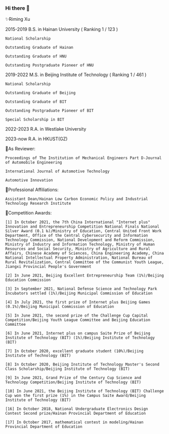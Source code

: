 ### Hi there 👋


✨Riming Xu

2015-2019 B.S. in Hainan University ( Ranking 1 / 123 )

    National Scholarship

    Outstanding Graduate of Hainan

    Outstanding Graduate of HNU

    Outstanding Postgraduate Pioneer of HNU

2019-2022 M.S. in Beijing Institute of Technology ( Ranking 1 / 461 )

    National Scholarship

    Outstanding Graduate of Beijing

    Outstanding Graduate of BIT

    Outstanding Postgraduate Pioneer of BIT
    
    Special Scholarship in BIT

2022-2023 R.A. in Westlake University



2023-now R.A. in HKUST(GZ)



🔭As Reviewer:

    Proceedings of The Institution of Mechanical Engineers Part D-Journal of Automobile Engineering

    International Journal of Automotive Technology

    Automotive Innovation

🌱Professional Affiliations:

    Assistant Dean/Hainan Low Carbon Economic Policy and Industrial Technology Research Institute

🌱Competition Awards:

    [1] In October 2021, the 7th China International "Internet plus" Innovation and Entrepreneurship Competition National Finals National Silver Award (0.1 ‰)/Ministry of Education, Central United Front Work Department, Office of the Central Cybersecurity and Information Technology Commission, National Development and Reform Commission, Ministry of Industry and Information Technology, Ministry of Human Resources and Social Security, Ministry of Agriculture and Rural Affairs, Chinese Academy of Sciences, China Engineering Academy, China National Intellectual Property Administration, National Bureau of Rural Revitalization, Central Committee of the Communist Youth League, Jiangxi Provincial People's Government

    [2] In June 2021, Beijing Excellent Entrepreneurship Team (1%)/Beijing Education Commission

    [3] In September 2021, National Defense Science and Technology Park Incubators settled (1%)/Beijing Municipal Commission of Education

    [4] In July 2021, the first prize of Internet plus Beijing Games (0.1%)/Beijing Municipal Commission of Education

    [5] In June 2021, the second prize of the Challenge Cup Capital Competition/Beijing Youth League Committee and Beijing Education Committee

    [6] In June 2021, Internet plus on campus Saite Prize of Beijing Institute of Technology (BIT) (1%)/Beijing Institute of Technology (BIT)

    [7] In October 2020, excellent graduate student (10%)/Beijing Institute of Technology (BIT)

    [8] In October 2020, Beijing Institute of Technology Master's Second Class Scholarship/Beijing Institute of Technology (BIT)

    [9] In June 2021, Grand Prize of the Century Cup Science and Technology Competition/Beijing Institute of Technology (BIT)

    [10] In June 2021, the Beijing Institute of Technology (BIT) Challenge Cup won the first prize (1%) in the Campus Saite Award/Beijing Institute of Technology (BIT)
    
    [16] In October 2018, National Undergraduate Electronics Design Contest Second prize/Hainan Provincial Department of Education
    
    [17] In October 2017, mathematical contest in modeling/Hainan Provincial Department of Education

